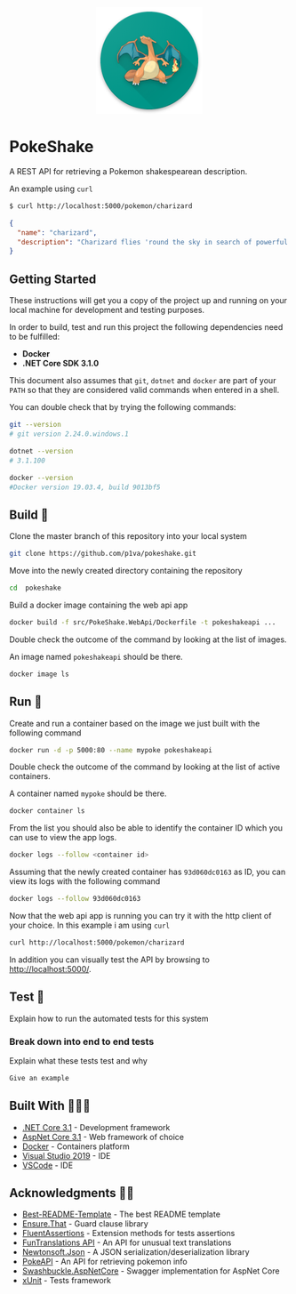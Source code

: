 <p align="center">
  <img src="art/icon.png"/>
</p>

# PokeShake

A REST API for retrieving a Pokemon shakespearean description.

An example using `curl`

```sh
$ curl http://localhost:5000/pokemon/charizard
```
```json
{
  "name": "charizard",
  "description": "Charizard flies 'round the sky in search of powerful opponents. 't breathes fire of such most wondrous heat yond 't melts aught. However,  't nev'r turns its fiery breath on any opponent weaker than itself."
}
```

## Getting Started

These instructions will get you a copy of the project up and running on your local machine for development and testing purposes.

In order to build, test and run this project the following dependencies need to be fulfilled:
* **Docker**
* **.NET Core SDK 3.1.0**

This document also assumes that `git`, `dotnet` and `docker` are part of your `PATH` so that they are considered valid commands when entered in a shell. 

You can double check that by trying the following commands:

```sh
git --version
# git version 2.24.0.windows.1
```

```sh
dotnet --version
# 3.1.100
```

```sh
docker --version
#Docker version 19.03.4, build 9013bf5
```

## Build  🔨 

Clone the master branch of this repository into your local system

```sh
git clone https://github.com/p1va/pokeshake.git
```

Move into the newly created directory containing the repository

```sh
cd  pokeshake
```

Build a docker image containing the web api app

```sh
docker build -f src/PokeShake.WebApi/Dockerfile -t pokeshakeapi ...
```

Double check the outcome of the command by looking at the list of images.

An image named `pokeshakeapi` should be there.

```sh
docker image ls
```

## Run 🚀

Create and run a container based on the image we just built with the following command

```sh
docker run -d -p 5000:80 --name mypoke pokeshakeapi
```
Double check the outcome of the command by looking at the list of active containers. 

A container named `mypoke` should be there.

```sh
docker container ls
```

From the list you should also be able to identify the container ID which you can use to view the app logs.

```sh
docker logs --follow <container id>
```

Assuming that the newly created container has `93d060dc0163` as ID, you can view its logs with the following command

```sh
docker logs --follow 93d060dc0163
```

Now that the web api app is running you can try it with the http client of your choice.
In this example i am using `curl`

```sh
curl http://localhost:5000/pokemon/charizard
```

In addition you can visually test the API by browsing to [http://localhost:5000/](http://localhost:5000/).


## Test 🔮

Explain how to run the automated tests for this system

### Break down into end to end tests

Explain what these tests test and why

```sh
Give an example
```

## Built With 👨🏻‍💻
* [.NET Core 3.1](https://dotnet.microsoft.com/download) - Development framework
* [AspNet Core 3.1](https://github.com/aspnet/AspNetCore) - Web framework of choice
* [Docker](https://www.docker.com/) - Containers platform
* [Visual Studio 2019](https://visualstudio.microsoft.com/it/vs/?rr=https%3A%2F%2Fwww.google.com%2F) -  IDE
* [VSCode](https://code.visualstudio.com/) - IDE

## Acknowledgments 💪🏼

* [Best-README-Template](https://github.com/othneildrew/Best-README-Template) - The best README template
* [Ensure.That](https://github.com/danielwertheim/Ensure.That) - Guard clause library
* [FluentAssertions](https://fluentassertions.com/) - Extension methods for tests assertions
* [FunTranslations API](https://funtranslations.com/api/shakespeare) - An API for unusual text translations
* [Newtonsoft.Json](https://github.com/JamesNK/Newtonsoft.Json) - A JSON serialization/deserialization library
* [PokeAPI](https://pokeapi.co) - An API for retrieving pokemon info
* [Swashbuckle.AspNetCore](https://github.com/domaindrivendev/Swashbuckle.AspNetCore) - Swagger implementation for AspNet Core
* [xUnit](https://github.com/xunit/xunit) - Tests framework
